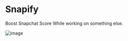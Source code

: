 # Snapify
Boost Snapchat Score While working on something else.

![image](https://user-images.githubusercontent.com/82535503/212598383-335c74a0-3a99-4cf3-9930-4f17999a29b8.png)

